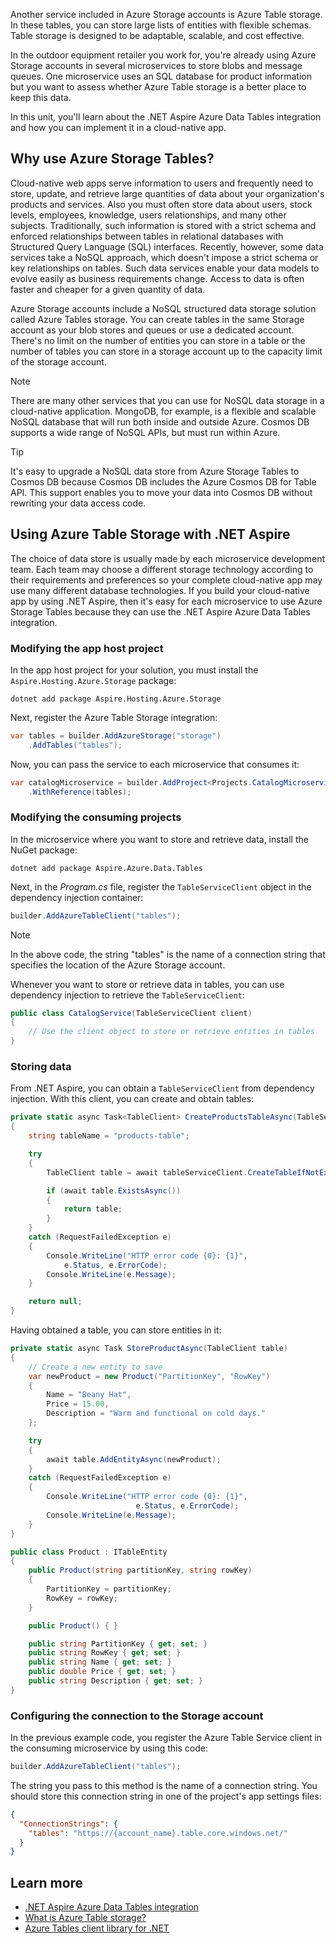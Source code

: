 Another service included in Azure Storage accounts is Azure Table storage. In these tables, you can store large lists of entities with flexible schemas. Table storage is designed to be adaptable, scalable, and cost effective.

In the outdoor equipment retailer you work for, you're already using Azure Storage accounts in several microservices to store blobs and message queues. One microservice uses an SQL database for product information but you want to assess whether Azure Table storage is a better place to keep this data.

In this unit, you'll learn about the .NET Aspire Azure Data Tables integration and how you can implement it in a cloud-native app.

## Why use Azure Storage Tables?

Cloud-native web apps serve information to users and frequently need to store, update, and retrieve large quantities of data about your organization's products and services. Also you must often store data about users, stock levels, employees, knowledge, users relationships, and many other subjects. Traditionally, such information is stored with a strict schema and enforced relationships between tables in relational databases with Structured Query Language (SQL) interfaces. Recently, however, some data services take a NoSQL approach, which doesn't impose a strict schema or key relationships on tables. Such data services enable your data models to evolve easily as business requirements change. Access to data is often faster and cheaper for a given quantity of data.

Azure Storage accounts include a NoSQL structured data storage solution called Azure Tables storage. You can create tables in the same Storage account as your blob stores and queues or use a dedicated account. There's no limit on the number of entities you can store in a table or the number of tables you can store in a storage account up to the capacity limit of the storage account.

> [!NOTE]
> There are many other services that you can use for NoSQL data storage in a cloud-native application. MongoDB, for example, is a flexible and scalable NoSQL database that will run both inside and outside Azure. Cosmos DB supports a wide range of NoSQL APIs, but must run within Azure.

> [!TIP]
> It's easy to upgrade a NoSQL data store from Azure Storage Tables to Cosmos DB because Cosmos DB includes the Azure Cosmos DB for Table API. This support enables you to move your data into Cosmos DB without rewriting your data access code.

## Using Azure Table Storage with .NET Aspire

The choice of data store is usually made by each microservice development team. Each team may choose a different storage technology according to their requirements and preferences so your complete cloud-native app may use many different database technologies. If you build your cloud-native app by using .NET Aspire, then it's easy for each microservice to use Azure Storage Tables because they can use the .NET Aspire Azure Data Tables integration.

### Modifying the app host project

In the app host project for your solution, you must install the `Aspire.Hosting.Azure.Storage` package:

```dotnetcli
dotnet add package Aspire.Hosting.Azure.Storage
```

Next, register the Azure Table Storage integration:

```csharp
var tables = builder.AddAzureStorage("storage")
    .AddTables("tables");
```

Now, you can pass the service to each microservice that consumes it:

```csharp
var catalogMicroservice = builder.AddProject<Projects.CatalogMicroservice>()
    .WithReference(tables);
```

### Modifying the consuming projects

In the microservice where you want to store and retrieve data, install the NuGet package:

```dotnetcli
dotnet add package Aspire.Azure.Data.Tables
```

Next, in the _Program.cs_ file, register the `TableServiceClient` object in the dependency injection container:

```csharp
builder.AddAzureTableClient("tables");
```

> [!NOTE]
> In the above code, the string "tables" is the name of a connection string that specifies the location of the Azure Storage account.

Whenever you want to store or retrieve data in tables, you can use dependency injection to retrieve the `TableServiceClient`:

```csharp
public class CatalogService(TableServiceClient client)
{
    // Use the client object to store or retrieve entities in tables
}
```

### Storing data

From .NET Aspire, you can obtain a `TableServiceClient` from dependency injection. With this client, you can create and obtain tables:

```csharp
private static async Task<TableClient> CreateProductsTableAsync(TableServiceClient tableServiceClient)
{
    string tableName = "products-table";

    try 
    {
        TableClient table = await tableServiceClient.CreateTableIfNotExistsAsync(tablename);

        if (await table.ExistsAsync())
        {
            return table;
        }
    }
    catch (RequestFailedException e)
    {
        Console.WriteLine("HTTP error code {0}: {1}",
            e.Status, e.ErrorCode);
        Console.WriteLine(e.Message);
    }

    return null;
}
```

Having obtained a table, you can store entities in it:

```csharp
private static async Task StoreProductAsync(TableClient table)
{
    // Create a new entity to save
    var newProduct = new Product("PartitionKey", "RowKey")
    {
        Name = "Beany Hat",
        Price = 15.00,
        Description = "Warm and functional on cold days."
    };

    try
    {
        await table.AddEntityAsync(newProduct);
    }
    catch (RequestFailedException e)
    {
        Console.WriteLine("HTTP error code {0}: {1}",
                            e.Status, e.ErrorCode);
        Console.WriteLine(e.Message);
    }
}

public class Product : ITableEntity
{
    public Product(string partitionKey, string rowKey)
    {
        PartitionKey = partitionKey;
        RowKey = rowKey;
    }

    public Product() { }

    public string PartitionKey { get; set; }
    public string RowKey { get; set; }
    public string Name { get; set; }
    public double Price { get; set; }
    public string Description { get; set; }
}
```

### Configuring the connection to the Storage account

In the previous example code, you register the Azure Table Service client in the consuming microservice by using this code:

```csharp
builder.AddAzureTableClient("tables");
```

The string you pass to this method is the name of a connection string. You should store this connection string in one of the project's app settings files:

```json
{
  "ConnectionStrings": {
    "tables": "https://{account_name}.table.core.windows.net/"
  }
}
```

## Learn more

- [.NET Aspire Azure Data Tables integration](/dotnet/aspire/storage/azure-storage-tables-integration)
- [What is Azure Table storage?](/azure/storage/tables/table-storage-overview)
- [Azure Tables client library for .NET](/dotnet/api/overview/azure/data.tables-readme)
